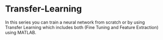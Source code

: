 # Transfer-Learning
In this series you can train a neural network from scratch or by using Transfer Learning which includes both (Fine Tuning and Feature Extraction) using MATLAB.
